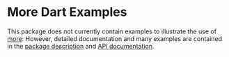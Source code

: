 More Dart Examples
==================

This package does not currently contain examples to illustrate the use of [more](https://github.com/renggli/dart-more): However, detailed documentation and many examples are contained in the [package description](https://pub.dev/packages/more) and [API documentation](https://pub.dev/documentation/more/latest/).
